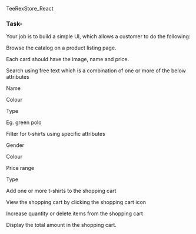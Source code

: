 TeeRexStore_React
<h3>Task-</h3>
<p>Your job is to build a simple UI, which allows a customer to do the following: </p>
<p>Browse the catalog on a product listing page.</p>
<p>Each card should have the image, name and price.</p>
<p>Search using free text which is a combination of one or more of the below attributes</p>
 <p>Name </p>
 <p>Colour </p>
 <p>Type </p>
<p> Eg. green polo <p>
<p>Filter for t-shirts using specific attributes</p>
 <p>Gender </p>
<p> Colour </p>
 <p>Price range </p>
<p> Type </p>
<p>Add one or more t-shirts to the shopping cart</p>
<p>View the shopping cart by clicking the shopping cart icon</p>
<p>Increase quantity or delete items from the shopping cart</p>
<p>Display the total amount in the shopping cart.</p>
